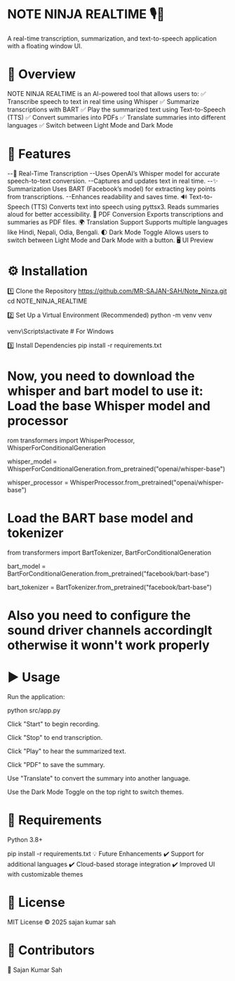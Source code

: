 # NOTE NINJA REALTIME 🎙️📜
A real-time transcription, summarization, and text-to-speech application with a floating window UI.

<!-- Replace with the actual path to your logo -->

# 📝 Overview
NOTE NINJA REALTIME is an AI-powered tool that allows users to:
✅ Transcribe speech to text in real time using Whisper
✅ Summarize transcriptions with BART
✅ Play the summarized text using Text-to-Speech (TTS)
✅ Convert summaries into PDFs
✅ Translate summaries into different languages
✅ Switch between Light Mode and Dark Mode

# 🚀 Features
--🎤 Real-Time Transcription
--Uses OpenAI’s Whisper model for accurate speech-to-text conversion.
--Captures and updates text in real time.
--✨ Summarization
Uses BART (Facebook’s model) for extracting key points from transcriptions.
--Enhances readability and saves time.
🔊 Text-to-Speech (TTS)
Converts text into speech using pyttsx3.
Reads summaries aloud for better accessibility.
📄 PDF Conversion
Exports transcriptions and summaries as PDF files.
🌍 Translation Support
Supports multiple languages like Hindi, Nepali, Odia, Bengali.
🌓 Dark Mode Toggle
Allows users to switch between Light Mode and Dark Mode with a button.
🖥️ UI Preview
<!-- Replace with the actual path -->

# ⚙️ Installation

1️⃣ Clone the Repository
https://github.com/MR-SAJAN-SAH/Note_Ninza.git
cd NOTE_NINJA_REALTIME

2️⃣ Set Up a Virtual Environment (Recommended)
python -m venv venv 

venv\Scripts\activate  # For Windows

3️⃣ Install Dependencies
pip install -r requirements.txt

# Now, you need to download the whisper and bart model to use it: Load the base Whisper model and processor

rom transformers import WhisperProcessor, WhisperForConditionalGeneration

whisper_model = WhisperForConditionalGeneration.from_pretrained("openai/whisper-base")

whisper_processor = WhisperProcessor.from_pretrained("openai/whisper-base")
 
# Load the BART base model and tokenizer

from transformers import BartTokenizer, BartForConditionalGeneration

bart_model = BartForConditionalGeneration.from_pretrained("facebook/bart-base")

bart_tokenizer = BartTokenizer.from_pretrained("facebook/bart-base")

# Also you need to configure the sound driver channels accordinglt otherwise it wonn't work properly


# ▶️ Usage
Run the application:

python src/app.py

Click "Start" to begin recording.

Click "Stop" to end transcription.

Click "Play" to hear the summarized text.

Click "PDF" to save the summary.

Use "Translate" to convert the summary into another language.

Use the Dark Mode Toggle on the top right to switch themes.

# 📌 Requirements
Python 3.8+

pip install -r requirements.txt
💡 Future Enhancements
✔️ Support for additional languages
✔️ Cloud-based storage integration
✔️ Improved UI with customizable themes

# 📜 License
MIT License © 2025 sajan kumar sah

# 🙌 Contributors
👤 Sajan Kumar Sah
